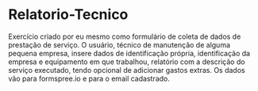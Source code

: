 # Relatorio-Tecnico
Exercício criado por eu mesmo como formulário de coleta de dados de prestação de serviço.
O usuário, técnico de manutenção de alguma pequena empresa, insere dados de identificação própria, identificação da empresa e equipamento em que trabalhou, relatório com a descrição do serviço executado, tendo opcional de adicionar gastos extras.
Os dados vão para formspree.io e para o email cadastrado.

